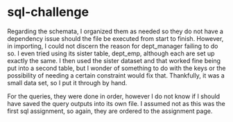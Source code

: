 # sql-challenge

Regarding the schemata, I organized them as needed so they do not have a dependency issue should the file be executed from start to finish. However, in importing, I could not discern the reason for dept_manager failing to do so. I even tried using its sister table, dept_emp, although each are set up exactly the same. I then used the sister dataset and that worked fine being put into a second table, but I wonder of something to do with the keys or the possibility of needing a certain constraint would fix that. Thankfully, it was a small data set, so I put it through by hand.

For the queries, they were done in order, however I do not know if I should have saved the query outputs into its own file. I assumed not as this was the first sql assignment, so again, they are ordered to the assignment page.